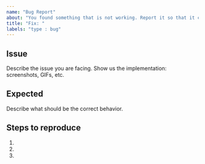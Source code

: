 ```yaml
---
name: "Bug Report"
about: "You found something that is not working. Report it so that it can be fixed. 👷‍"
title: "Fix: "
labels: "type : bug"
---
```


## Issue

Describe the issue you are facing. Show us the implementation: screenshots, GIFs, etc.

## Expected

Describe what should be the correct behavior.

## Steps to reproduce

1.
2.
3.

